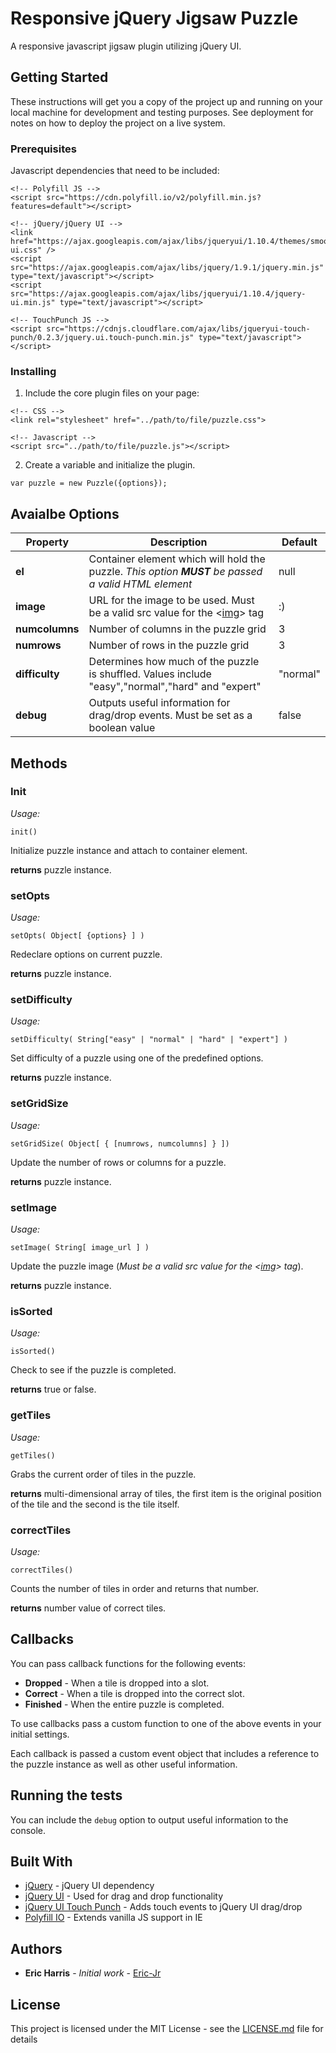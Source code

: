 
# Responsive jQuery Jigsaw Puzzle

A responsive javascript jigsaw plugin utilizing jQuery UI.


## Getting Started

These instructions will get you a copy of the project up and running on your local machine for development and testing purposes. See deployment for notes on how to deploy the project on a live system.


### Prerequisites

Javascript dependencies that need to be included:

```
<!-- Polyfill JS -->
<script src="https://cdn.polyfill.io/v2/polyfill.min.js?features=default"></script>

<!-- jQuery/jQuery UI -->
<link href="https://ajax.googleapis.com/ajax/libs/jqueryui/1.10.4/themes/smoothness/jquery-ui.css" />
<script src="https://ajax.googleapis.com/ajax/libs/jquery/1.9.1/jquery.min.js" type="text/javascript"></script>
<script src="https://ajax.googleapis.com/ajax/libs/jqueryui/1.10.4/jquery-ui.min.js" type="text/javascript"></script>

<!-- TouchPunch JS -->
<script src="https://cdnjs.cloudflare.com/ajax/libs/jqueryui-touch-punch/0.2.3/jquery.ui.touch-punch.min.js" type="text/javascript"></script>
```


### Installing

1. Include the core plugin files on your page:

```
<!-- CSS -->
<link rel="stylesheet" href="../path/to/file/puzzle.css">

<!-- Javascript -->
<script src="../path/to/file/puzzle.js"></script>
```

2. Create a variable and initialize the plugin.

```
var puzzle = new Puzzle({options});
```

## Avaialbe Options

| Property 	| Description 	| Default 	|
| --------- | ------------- | --------- |
| **el**	| Container element which will hold the puzzle. _This option **MUST** be passed a valid HTML element_ | null |
| **image**	| URL for the image to be used. Must be a valid src value for the <[img](https://developer.mozilla.org/en-US/docs/Web/HTML/Element/img#Supported_image_formats)> tag | :) |
| **numcolumns** | Number of columns in the puzzle grid | 3 |
| **numrows** | Number of rows in the puzzle grid | 3 |
| **difficulty** | Determines how much of the puzzle is shuffled. Values include "easy","normal","hard" and "expert" | "normal" |
| **debug** | Outputs useful information for drag/drop events. Must be set as a boolean value | false |


## Methods

### Init
_Usage:_
```
init()
```

Initialize puzzle instance and attach to container element.

**returns** puzzle instance.

### setOpts
_Usage:_
```
setOpts( Object[ {options} ] )
```

Redeclare options on current puzzle.

**returns** puzzle instance.

### setDifficulty
_Usage:_
```
setDifficulty( String["easy" | "normal" | "hard" | "expert"] )
```

Set difficulty of a puzzle using one of the predefined options.

**returns** puzzle instance.

### setGridSize
_Usage:_
```
setGridSize( Object[ { [numrows, numcolumns] } ])
```

Update the number of rows or columns for a puzzle.

**returns** puzzle instance.

### setImage
_Usage:_
```
setImage( String[ image_url ] )
```

Update the puzzle image (_Must be a valid src value for the <[img](https://developer.mozilla.org/en-US/docs/Web/HTML/Element/img#Supported_image_formats)> tag_).

**returns** puzzle instance.

### isSorted
_Usage:_
```
isSorted()
```

Check to see if the puzzle is completed.

**returns** true or false.

### getTiles
_Usage:_
```
getTiles()
```

Grabs the current order of tiles in the puzzle.

**returns** multi-dimensional array of tiles, the first item is the original position of the tile and the second is the tile itself.

### correctTiles
_Usage:_
```
correctTiles()
```

Counts the number of tiles in order and returns that number.

**returns** number value of correct tiles.

## Callbacks

You can pass callback functions for the following events:

* __Dropped__ - When a tile is dropped into a slot.
* __Correct__ - When a tile is dropped into the correct slot.
* __Finished__ - When the entire puzzle is completed.

To use callbacks pass a custom function to one of the above events in your initial settings. 

Each callback is passed a custom event object that includes a reference to the puzzle instance as well as other useful information.

## Running the tests

You can include the `debug` option to output useful information to the console.


## Built With

* [jQuery](http://jquery.com/) - jQuery UI dependency
* [jQuery UI](http://jqueryui.com/) - Used for drag and drop functionality
* [jQuery UI Touch Punch](http://touchpunch.furf.com/) - Adds touch events to jQuery UI drag/drop
* [Polyfill IO](https://polyfill.io/v2/docs/) - Extends vanilla JS support in IE 


## Authors

* **Eric Harris** - *Initial work* - [Eric-Jr](https://github.com/Eric-Jr)


## License

This project is licensed under the MIT License - see the [LICENSE.md](LICENSE.md) file for details
